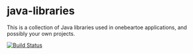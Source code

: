 java-libraries
==============

This is a collection of Java libraries used in onebeartoe applications, and possibly your own projects.

[![Build Status](https://travis-ci.org/onebeartoe/java-libraries.svg?branch=master)](https://travis-ci.org/onebeartoe/java-libraries)
